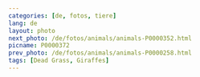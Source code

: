 ```yaml
---
categories: [de, fotos, tiere]
lang: de
layout: photo
next_photo: /de/fotos/animals/animals-P0000352.html
picname: P0000372
prev_photo: /de/fotos/animals/animals-P0000258.html
tags: [Dead Grass, Giraffes]
---
```

